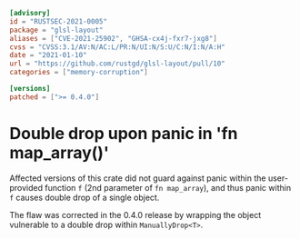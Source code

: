 ```toml
[advisory]
id = "RUSTSEC-2021-0005"
package = "glsl-layout"
aliases = ["CVE-2021-25902", "GHSA-cx4j-fxr7-jxg8"]
cvss = "CVSS:3.1/AV:N/AC:L/PR:N/UI:N/S:U/C:N/I:N/A:H"
date = "2021-01-10"
url = "https://github.com/rustgd/glsl-layout/pull/10"
categories = ["memory-corruption"]

[versions]
patched = [">= 0.4.0"]
```

# Double drop upon panic in 'fn map_array()'

Affected versions of this crate did not guard against panic within the user-provided function `f` (2nd parameter of `fn map_array`), and thus panic within `f` 
causes double drop of a single object.

The flaw was corrected in the 0.4.0 release by wrapping the object vulnerable
to a double drop within `ManuallyDrop<T>`.
